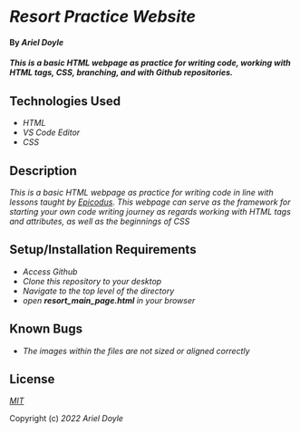 # _Resort Practice Website_

#### By _Ariel Doyle_

#### _This is a basic HTML webpage as practice for writing code, working with HTML tags, CSS, branching, and with Github repositories._

## Technologies Used

* _HTML_
* _VS Code Editor_
* _CSS_

## Description

_This is a basic HTML webpage as practice for writing code in line with lessons taught by [Epicodus](https://www.epicodus.com). This webpage can serve as the framework for starting your own code writing journey as regards working with HTML tags and attributes, as well as the beginnings of CSS_

## Setup/Installation Requirements

* _Access Github_
* _Clone this repository to your desktop_
* _Navigate to the top level of the directory_
* _open **resort_main_page.html** in your browser_

## Known Bugs

* _The images within the files are not sized or aligned correctly_

## License

_[MIT](https://choosealicense.com/licenses/mit/)_

Copyright (c) _2022_ _Ariel Doyle_